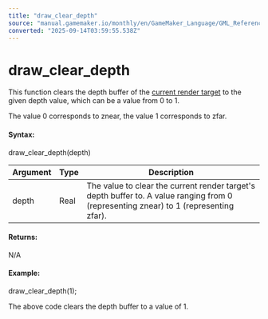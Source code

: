 ```yaml
---
title: "draw_clear_depth"
source: "manual.gamemaker.io/monthly/en/GameMaker_Language/GML_Reference/Drawing/draw_clear_depth.htm"
converted: "2025-09-14T03:59:55.538Z"
---
```


# draw\_clear\_depth

This function clears the depth buffer of the [current render target](Surfaces/surface_set_target.md) to the given depth value, which can be a value from 0 to 1.

The value 0 corresponds to znear, the value 1 corresponds to zfar.

#### Syntax:

draw\_clear\_depth(depth)

| Argument | Type | Description |
| --- | --- | --- |
| depth | Real | The value to clear the current render target's depth buffer to. A value ranging from 0 (representing znear) to 1 (representing zfar). |

#### Returns:

N/A

#### Example:

draw\_clear\_depth(1);

The above code clears the depth buffer to a value of 1.